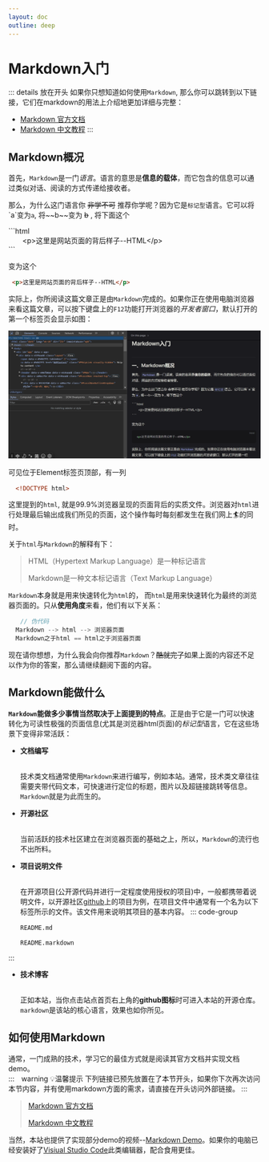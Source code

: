```yaml
---
layout: doc
outline: deep
---
```

# Markdown入门

::: details 放在开头
  如果你只想知道如何使用`Markdown`, 那么你可以跳转到以下链接，它们在markdown的用法上介绍地更加详细与完整：  

- [Markdown 官方文档](https://www.markdownguide.org/basic-syntax/)
- [Markdown 中文教程](https://markdown.com.cn/)
:::

## Markdown概况

  首先，`Markdown`是一门*语言*。语言的意思是**信息的载体**，而它包含的信息可以通过类似对话、阅读的方式传递给接收者。  

  那么，为什么这门语言你 ~~非学不可~~ 推荐你学呢？因为它是`标记型`语言。它可以将\`a\`变为`a`, 将\~\~b\~\~变为 ~~b~~ ,
  将下面这个  

  \`\`\`html  
  　　\<p\>这里是网站页面的背后样子--HTML\</p\>  
  \`\`\`

  变为这个

  ```html  
   <p>这里是网站页面的背后样子--HTML</p>  
  ```

  实际上，你所阅读这篇文章正是由`Markdown`完成的。如果你正在使用电脑浏览器来看这篇文章，可以按下键盘上的`F12`功能打开浏览器的*开发者窗口*，默认打开的第一个标签页会显示如图：  

  ![F12现状](./img/image.png)  
  
  可见位于Element标签页顶部，有一列  

  ```html
    <!DOCTYPE html>
  ```  

  这里提到的`html`, 就是99.9%浏览器呈现的页面背后的实质文件。浏览器对`html`进行处理最后输出成我们所见的页面，这个操作每时每刻都发生在我们网上🏄‍的同时。  
  
  关于`html`与`Markdown`的解释有下：  
  > HTML（Hypertext Markup Language）是一种标记语言
  >
  > Markdown是一种文本标记语言（Text Markup Language）

  `Markdown`本身就是用来快速转化为`html`的， 而`html`是用来快速转化为最终的浏览器页面的。只从**使用角度**来看，他们有以下关系：

  ```js
  　　// 伪代码
    Markdown --> html --> 浏览器页面
    Markdown之于html == html之于浏览器页面
  ```

  现在请你想想，为什么我会向你推荐`Markdown`？~~酷就完了~~如果上面的内容还不足以作为你的答案，那么请继续翻阅下面的内容。  
  
## Markdown能做什么

  **`Markdown`能做多少事情当然取决于上面提到的特点**。正是由于它是一门可以快速转化为可读性极强的页面信息(尤其是浏览器html页面)的*标记型*语言，它在这些场景下变得非常活跃：

- **文档编写**  
  <br />

  技术类文档通常使用`Markdown`来进行编写，例如本站。通常，技术类文章往往需要夹带代码文本，可快速进行定位的标题，图片以及超链接跳转等信息。`Markdown`就是为此而生的。  
  
- **开源社区**  
  <br />

  当前活跃的技术社区建立在浏览器页面的基础之上，所以，`Markdown`的流行也不出所料。

- **项目说明文件**  
  <br />

  在开源项目(公开源代码并进行一定程度使用授权的项目)中，一般都携带着说明文件，以开源社区[github](https://github.com)上的项目为例，在项目文件中通常有一个名为以下标签所示的文件。该文件用来说明其项目的基本内容。
  ::: code-group

  ``` [.md后缀]
  README.md 
  ```

  ``` [.markdown后缀]
  README.markdown
  ```  

:::

- **技术博客**  
  <br />

  正如本站，当你点击站点首页右上角的**github图标**时可进入本站的开源仓库。`markdown`是该站的核心语言，效果也如你所见。

## 如何使用Markdown

  通常，一门成熟的技术，学习它的最佳方式就是阅读其官方文档并实现文档demo。<br />
  :::　warning 💡温馨提示
  下列链接已预先放置在了本节开头，如果你下次再次访问本节内容，并有使用markdown方面的需求，请直接在开头访问外部链接。
  :::
  > [Markdown 官方文档](https://www.markdownguide.org/basic-syntax/)
  >
  > [Markdown 中文教程](https://markdown.com.cn/)

  当然，本站也提供了实现部分demo的视频--[Markdown Demo](https://www.bilibili.com/)。如果你的电脑已经安装好了[Visiual Studio Code](https://www.bilibili.com/)此类编辑器，配合食用更佳。
  